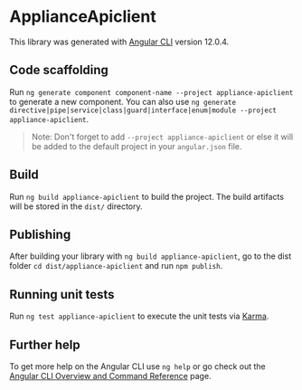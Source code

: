 # ApplianceApiclient

This library was generated with [Angular CLI](https://github.com/angular/angular-cli) version 12.0.4.

## Code scaffolding

Run `ng generate component component-name --project appliance-apiclient` to generate a new component. You can also use `ng generate directive|pipe|service|class|guard|interface|enum|module --project appliance-apiclient`.
> Note: Don't forget to add `--project appliance-apiclient` or else it will be added to the default project in your `angular.json` file. 

## Build

Run `ng build appliance-apiclient` to build the project. The build artifacts will be stored in the `dist/` directory.

## Publishing

After building your library with `ng build appliance-apiclient`, go to the dist folder `cd dist/appliance-apiclient` and run `npm publish`.

## Running unit tests

Run `ng test appliance-apiclient` to execute the unit tests via [Karma](https://karma-runner.github.io).

## Further help

To get more help on the Angular CLI use `ng help` or go check out the [Angular CLI Overview and Command Reference](https://angular.io/cli) page.

